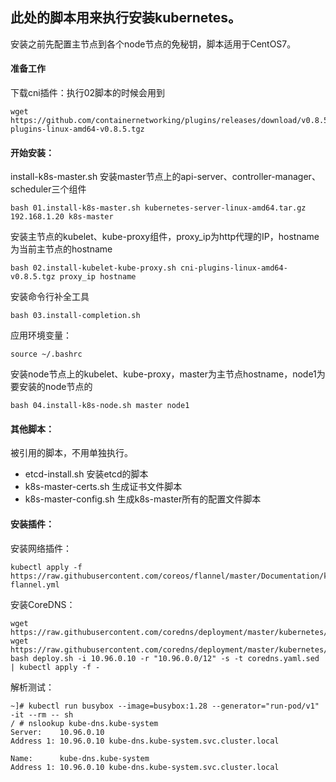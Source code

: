 ## 此处的脚本用来执行安装kubernetes。

安装之前先配置主节点到各个node节点的免秘钥，脚本适用于CentOS7。
#### 准备工作
下载cni插件：执行02脚本的时候会用到
```console
wget https://github.com/containernetworking/plugins/releases/download/v0.8.5/cni-plugins-linux-amd64-v0.8.5.tgz
```
#### 开始安装：
install-k8s-master.sh 安装master节点上的api-server、controller-manager、scheduler三个组件
```console
bash 01.install-k8s-master.sh kubernetes-server-linux-amd64.tar.gz 192.168.1.20 k8s-master
```
安装主节点的kubelet、kube-proxy组件，proxy_ip为http代理的IP，hostname为当前主节点的hostname 
```console
bash 02.install-kubelet-kube-proxy.sh cni-plugins-linux-amd64-v0.8.5.tgz proxy_ip hostname
```
安装命令行补全工具
```console
bash 03.install-completion.sh
```
应用环境变量：
```console
source ~/.bashrc
```
安装node节点上的kubelet、kube-proxy，master为主节点hostname，node1为要安装的node节点的
```console
bash 04.install-k8s-node.sh master node1
```
#### 其他脚本：
被引用的脚本，不用单独执行。
+ etcd-install.sh 安装etcd的脚本
+ k8s-master-certs.sh 生成证书文件脚本
+ k8s-master-config.sh 生成k8s-master所有的配置文件脚本

#### 安装插件：
安装网络插件：
```console
kubectl apply -f https://raw.githubusercontent.com/coreos/flannel/master/Documentation/kube-flannel.yml
```

安装CoreDNS：
```console
wget https://raw.githubusercontent.com/coredns/deployment/master/kubernetes/coredns.yaml.sed 
wget https://raw.githubusercontent.com/coredns/deployment/master/kubernetes/deploy.sh
bash deploy.sh -i 10.96.0.10 -r "10.96.0.0/12" -s -t coredns.yaml.sed | kubectl apply -f -
```

解析测试：
```console
~]# kubectl run busybox --image=busybox:1.28 --generator="run-pod/v1" -it --rm -- sh
/ # nslookup kube-dns.kube-system
Server:    10.96.0.10
Address 1: 10.96.0.10 kube-dns.kube-system.svc.cluster.local
 
Name:      kube-dns.kube-system
Address 1: 10.96.0.10 kube-dns.kube-system.svc.cluster.local
```
